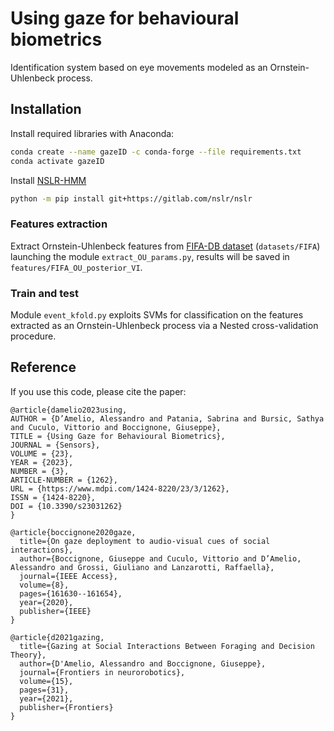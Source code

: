 # Using gaze for behavioural biometrics

Identification system based on eye movements modeled as an Ornstein-Uhlenbeck process.

## Installation

Install required libraries with Anaconda:

```bash
conda create --name gazeID -c conda-forge --file requirements.txt
conda activate gazeID
```
Install [NSLR-HMM](https://gitlab.com/nslr/nslr-hmm)

```bash
python -m pip install git+https://gitlab.com/nslr/nslr
```

### Features extraction
Extract Ornstein-Uhlenbeck features from [FIFA-DB dataset](https://www.morancerf.com/publications) (`datasets/FIFA`) launching the module `extract_OU_params.py`, results will be saved in `features/FIFA_OU_posterior_VI`.


### Train and test
Module `event_kfold.py` exploits SVMs for classification on the features extracted as an Ornstein-Uhlenbeck process via a Nested cross-validation procedure.


## Reference

If you use this code, please cite the paper:

```
@article{damelio2023using,
AUTHOR = {D’Amelio, Alessandro and Patania, Sabrina and Bursic, Sathya and Cuculo, Vittorio and Boccignone, Giuseppe},
TITLE = {Using Gaze for Behavioural Biometrics},
JOURNAL = {Sensors},
VOLUME = {23},
YEAR = {2023},
NUMBER = {3},
ARTICLE-NUMBER = {1262},
URL = {https://www.mdpi.com/1424-8220/23/3/1262},
ISSN = {1424-8220},
DOI = {10.3390/s23031262}
}
```

```
@article{boccignone2020gaze,
  title={On gaze deployment to audio-visual cues of social interactions},
  author={Boccignone, Giuseppe and Cuculo, Vittorio and D’Amelio, Alessandro and Grossi, Giuliano and Lanzarotti, Raffaella},
  journal={IEEE Access},
  volume={8},
  pages={161630--161654},
  year={2020},
  publisher={IEEE}
}
```

```
@article{d2021gazing,
  title={Gazing at Social Interactions Between Foraging and Decision Theory},
  author={D'Amelio, Alessandro and Boccignone, Giuseppe},
  journal={Frontiers in neurorobotics},
  volume={15},
  pages={31},
  year={2021},
  publisher={Frontiers}
}
```
